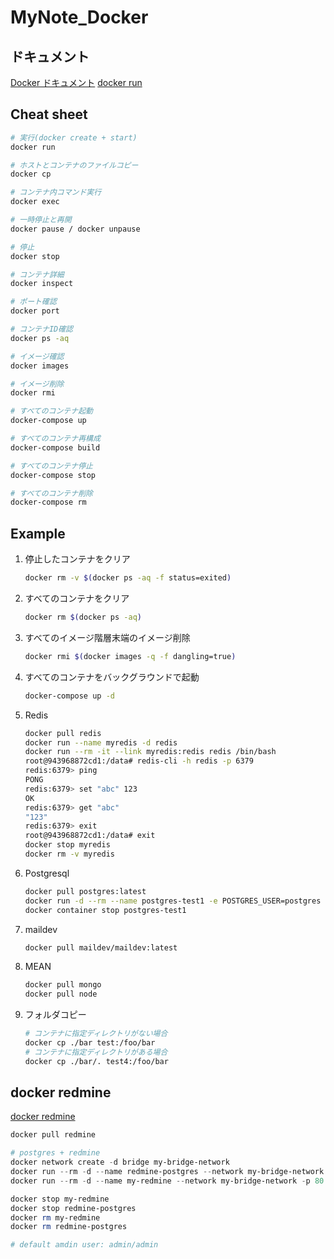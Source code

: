 # MyNote_Docker #

## ドキュメント ##

[Docker ドキュメント](http://docs.docker.jp/index.html)
[docker run](http://docs.docker.jp/engine/reference/commandline/run.html)

## Cheat sheet ##

~~~bash
# 実行(docker create + start)
docker run

# ホストとコンテナのファイルコピー
docker cp

# コンテナ内コマンド実行
docker exec

# 一時停止と再開
docker pause / docker unpause

# 停止
docker stop

# コンテナ詳細
docker inspect

# ポート確認
docker port

# コンテナID確認
docker ps -aq

# イメージ確認
docker images

# イメージ削除
docker rmi

# すべてのコンテナ起動
docker-compose up

# すべてのコンテナ再構成
docker-compose build

# すべてのコンテナ停止
docker-compose stop

# すべてのコンテナ削除
docker-compose rm

~~~

## Example ##

1. 停止したコンテナをクリア

   ~~~bash
   docker rm -v $(docker ps -aq -f status=exited)
   ~~~

1. すべてのコンテナをクリア

   ~~~bash
   docker rm $(docker ps -aq)
   ~~~

1. すべてのイメージ階層末端のイメージ削除

   ~~~bash
   docker rmi $(docker images -q -f dangling=true)
   ~~~

1. すべてのコンテナをバックグラウンドで起動

   ~~~bash
   docker-compose up -d
   ~~~

1. Redis

   ~~~bash
   docker pull redis
   docker run --name myredis -d redis
   docker run --rm -it --link myredis:redis redis /bin/bash
   root@943968872cd1:/data# redis-cli -h redis -p 6379
   redis:6379> ping
   PONG
   redis:6379> set "abc" 123
   OK
   redis:6379> get "abc"
   "123"
   redis:6379> exit
   root@943968872cd1:/data# exit
   docker stop myredis
   docker rm -v myredis
   ~~~

1. Postgresql

   ~~~bash
   docker pull postgres:latest
   docker run -d --rm --name postgres-test1 -e POSTGRES_USER=postgres -e POSTGRES_PASSWORD=test1 -p 5432:5432 postgres
   docker container stop postgres-test1
   ~~~

1. maildev

   ~~~bash
   docker pull maildev/maildev:latest

   ~~~

1. MEAN

   ~~~bash
   docker pull mongo
   docker pull node
   ~~~

1. フォルダコピー

   ~~~bash
   # コンテナに指定ディレクトリがない場合
   docker cp ./bar test:/foo/bar
   # コンテナに指定ディレクトリがある場合
   docker cp ./bar/. test4:/foo/bar
   ~~~

## docker redmine ##

[docker redmine](https://hub.docker.com/_/redmine)

~~~powershell
docker pull redmine

# postgres + redmine
docker network create -d bridge my-bridge-network
docker run --rm -d --name redmine-postgres --network my-bridge-network  -e POSTGRES_PASSWORD=secret -e POSTGRES_USER=redmine postgres
docker run --rm -d --name my-redmine --network my-bridge-network -p 80:3000 -e REDMINE_DB_POSTGRES=redmine-postgres -e REDMINE_DB_USERNAME=redmine -e REDMINE_DB_PASSWORD=secret redmine

docker stop my-redmine 
docker stop redmine-postgres
docker rm my-redmine
docker rm redmine-postgres

# default amdin user: admin/admin
~~~

